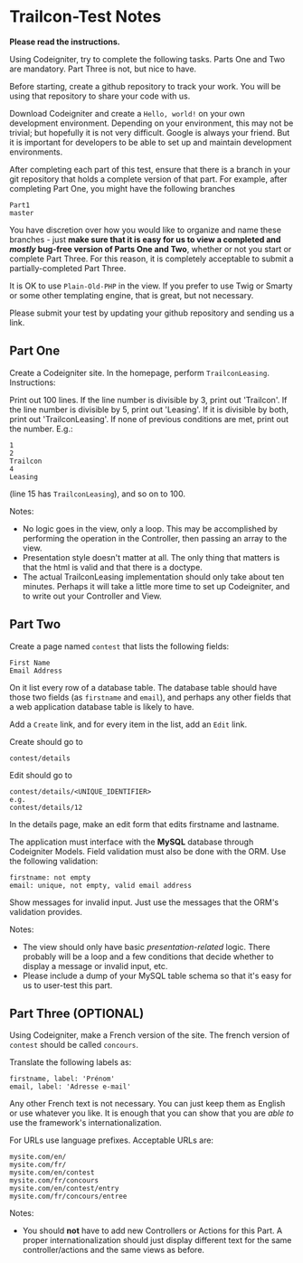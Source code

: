 # Trailcon-Test Notes

**Please read the instructions.**

Using Codeigniter, try to complete the following tasks. Parts One and Two are mandatory. Part Three is not, but nice to have.

Before starting, create a github repository to track your work. You will be using that repository to share your code with us.

Download Codeigniter and create a `Hello, world!` on your own development environment. Depending on your environment, this may not be trivial; but hopefully it is not very difficult. 
Google is always your friend. But it is important for developers to be able to set up and maintain development environments.

After completing each part of this test, ensure that there is a branch in your git repository that holds a complete version of that part. For example, after completing Part One, you might have the following branches

    Part1
    master

You have discretion over how you would like to organize and name these branches - just **make sure that it is easy for us to view a completed and *mostly* bug-free version of Parts One and Two**, whether or not you start or complete Part Three. For this reason, it is completely acceptable to submit a partially-completed Part Three.

It is OK to use `Plain-Old-PHP` in the view. If you prefer to use Twig or Smarty or some other templating engine, that is great, but not necessary.

Please submit your test by updating your github repository and sending us a link.

## Part One

Create a Codeigniter site. In the homepage, perform `TrailconLeasing`. Instructions:

Print out 100 lines. If the line number is divisible by 3, print out 'Trailcon'. If the line number is divisible by 5, print out 'Leasing'. If it is divisible by both, print out 'TrailconLeasing'. If none of previous conditions are met, print out the number. E.g.:

    1
    2
    Trailcon
    4
    Leasing

(line 15 has `TrailconLeasing`), and so on to 100.

Notes:

- No logic goes in the view, only a loop. This may be accomplished by performing the operation in the Controller, then passing an array to the view.
- Presentation style doesn't matter at all. The only thing that matters is that the html is valid and that there is a doctype.
- The actual TrailconLeasing implementation should only take about ten minutes. Perhaps it will take a little more time to set up Codeigniter, and to write out your Controller and View.

## Part Two

Create a page named `contest` that lists the following fields:

    First Name
    Email Address

On it list every row of a database table. The database table should have those two fields (as `firstname` and `email`), and perhaps any other fields that a web application database table is likely to have.

Add a `Create` link, and for every item in the list, add an `Edit` link.

Create should go to

    contest/details

Edit should go to

    contest/details/<UNIQUE_IDENTIFIER>
    e.g.
    contest/details/12

In the details page, make an edit form that edits firstname and lastname.

The application must interface with the **MySQL** database through Codeigniter Models. Field validation must also be done with the ORM. Use the following validation:

    firstname: not empty
    email: unique, not empty, valid email address

Show messages for invalid input. Just use the messages that the ORM's validation provides.

Notes:

- The view should only have basic *presentation-related* logic. There probably will be a loop and a few conditions that decide whether to display a message or invalid input, etc.
- Please include a dump of your MySQL table schema so that it's easy for us to user-test this part.

## Part Three (OPTIONAL)

Using Codeigniter, make a French version of the site. The french version of `contest` should be called `concours`.

Translate the following labels as:

    firstname, label: 'Prénom'
    email, label: 'Adresse e-mail'

Any other French text is not necessary. You can just keep them as English or use whatever you like. It is enough that you can show that you are *able to* use the framework's internationalization.

For URLs use language prefixes. Acceptable URLs are:

    mysite.com/en/
    mysite.com/fr/
    mysite.com/en/contest
    mysite.com/fr/concours
    mysite.com/en/contest/entry
    mysite.com/fr/concours/entree

Notes:

- You should **not** have to add new Controllers or Actions for this Part. A proper internationalization should just display different text for the same controller/actions and the same views as before.
